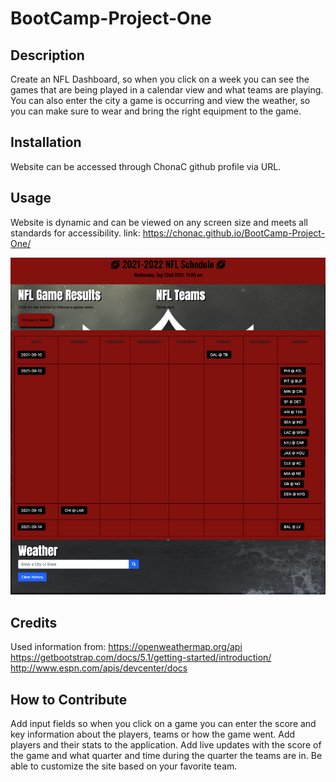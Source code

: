 # BootCamp-Project-One

## Description

Create an NFL Dashboard, so when you click on a week you can see the games that are being played in a calendar view and what teams are playing. You can also enter the city a game is occurring and view the weather, so you can make sure to wear and bring the right equipment to the game.


## Installation

Website can be accessed through ChonaC github profile via URL.

## Usage

Website is dynamic and can be viewed on any screen size and meets all standards for accessibility.
link: https://chonac.github.io/BootCamp-Project-One/

![website screenshot](./Images/nfl-dashboard-screenshot.png)

## Credits

Used information from:
https://openweathermap.org/api
https://getbootstrap.com/docs/5.1/getting-started/introduction/
http://www.espn.com/apis/devcenter/docs

## How to Contribute

Add input fields so when you click on a game you can enter the score and key information about the players, teams or how the game went. 
Add players and their stats to the application. 
Add live updates with the score of the game and what quarter and time during the quarter the teams are in. 
Be able to customize the site based on your favorite team. 
